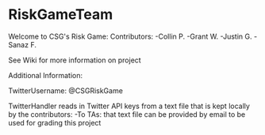 # RiskGameTeam

Welcome to CSG's Risk Game:
  Contributors:
   -Collin P.
   -Grant W.
   -Justin G.
   -Sanaz F.
   
See Wiki for more information on project

Additional Information:

TwitterUsername: @CSGRiskGame

TwitterHandler reads in Twitter API keys from a text file that is kept locally by the contributors:
  -To TAs: that text file can be provided by email to be used for grading this project
